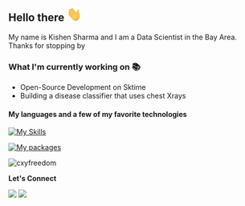 ## Hello there <img src="https://github.com/ksharma6/ksharma6/blob/main/wave.gif" width="30px">

My name is Kishen Sharma and I am a Data Scientist in the Bay Area. Thanks for stopping by

### What I'm currently working on 📚
- Open-Source Development on Sktime
- Building a disease classifier that uses chest Xrays

#### My languages and a few of my favorite technologies 

[![My Skills](https://skillicons.dev/icons?i=py,r,cpp,mysql)](https://skillicons.dev)

[![My packages](https://skillicons.dev/icons?i=linux,pytorch,opencv,github,aws,cmake,docker)](https://skillicons.dev)


<p><img src="https://github-readme-stats.vercel.app/api?username=ksharma6&theme=radical&hide_border=false&include_all_commits=false&count_private=false" alt="cxyfreedom" /></p>

**Let's Connect**

[<img src="https://img.shields.io/badge/LinkedIn-0077B5?style=for-the-badge&logo=linkedin&logoColor=white" />](https://www.linkedin.com/in/kishen-sharma/)
[<img src="https://img.shields.io/badge/Tutanota-840010?style=for-the-badge&logo=Tutanota&logoColor=white" />](mailto:ksharma6@tutanota.com)


<!---
ksharma6/ksharma6 is a ✨ special ✨ repository because its `README.md` (this file) appears on your GitHub profile.
You can click the Preview link to take a look at your changes.
--->
